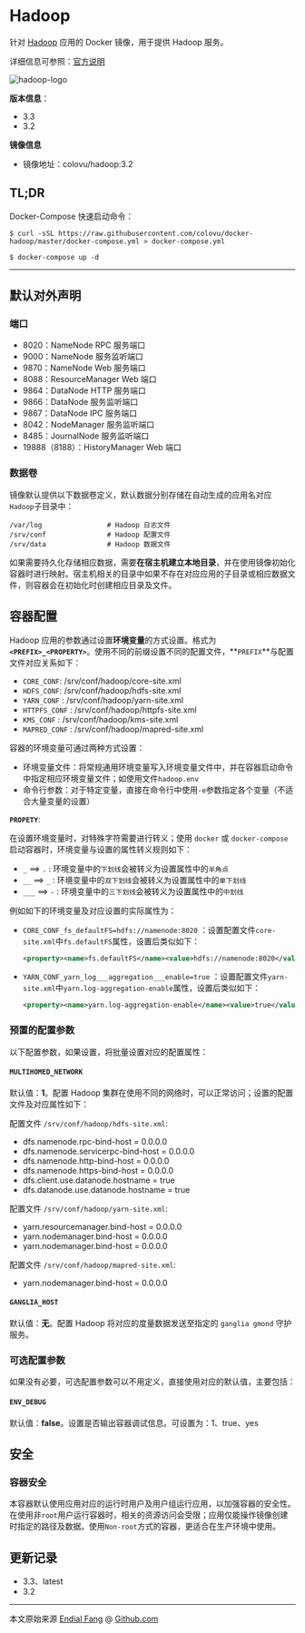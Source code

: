 # Hadoop

针对 [Hadoop](http://hadoop.apache.org) 应用的 Docker 镜像，用于提供 Hadoop 服务。

详细信息可参照：[官方说明](http://hadoop.apache.org/docs/r1.0.4/cn/)

![hadoop-logo](img/hadoop-logo.jpg)

**版本信息**：

- 3.3
- 3.2

**镜像信息**

* 镜像地址：colovu/hadoop:3.2



## TL;DR

Docker-Compose 快速启动命令：

```shell
$ curl -sSL https://raw.githubusercontent.com/colovu/docker-hadoop/master/docker-compose.yml > docker-compose.yml

$ docker-compose up -d
```



---



## 默认对外声明

### 端口

- 8020：NameNode RPC 服务端口
- 9000：NameNode 服务监听端口
- 9870：NameNode Web 服务端口
- 8088：ResourceManager Web 端口
- 9864：DataNode HTTP 服务端口
- 9866：DataNode 服务监听端口
- 9867：DataNode IPC 服务端口
- 8042：NodeManager 服务监听端口
- 8485：JournalNode 服务监听端口
- 19888（8188）：HistoryManager Web 端口

### 数据卷

镜像默认提供以下数据卷定义，默认数据分别存储在自动生成的应用名对应`Hadoop`子目录中：

```shell
/var/log                # Hadoop 日志文件
/srv/conf               # Hadoop 配置文件
/srv/data               # Hadoop 数据文件
```

如果需要持久化存储相应数据，需要**在宿主机建立本地目录**，并在使用镜像初始化容器时进行映射。宿主机相关的目录中如果不存在对应应用的子目录或相应数据文件，则容器会在初始化时创建相应目录及文件。



## 容器配置

Hadoop 应用的参数通过设置**环境变量**的方式设置。格式为 **`<PREFIX>_<PROPERTY>`**。使用不同的前缀设置不同的配置文件，**`PREFIX`**与配置文件对应关系如下：

- `CORE_CONF`: /srv/conf/hadoop/core-site.xml
- `HDFS_CONF`: /srv/conf/hadoop/hdfs-site.xml
- `YARN_CONF` : /srv/conf/hadoop/yarn-site.xml
- `HTTPFS_CONF` : /srv/conf/hadoop/httpfs-site.xml
- `KMS_CONF` : /srv/conf/hadoop/kms-site.xml
- `MAPRED_CONF` : /srv/conf/hadoop/mapred-site.xml

容器的环境变量可通过两种方式设置：

- 环境变量文件：将常规通用环境变量写入环境变量文件中，并在容器启动命令中指定相应环境变量文件；如使用文件`hadoop.env`
- 命令行参数：对于特定变量，直接在命令行中使用`-e`参数指定各个变量（不适合大量变量的设置）



**`PROPETY`**:

在设置环境变量时，对特殊字符需要进行转义；使用 `docker` 或 `docker-compose` 启动容器时，环境变量与设置的属性转义规则如下：

- `_` ==> `.` : 环境变量中的`下划线`会被转义为设置属性中的`半角点`
- `__` ==> `_` : 环境变量中的`双下划线`会被转义为设置属性中的`单下划线`
- `___` ==> `-` : 环境变量中的`三下划线`会被转义为设置属性中的`中划线`

例如如下的环境变量及对应设置的实际属性为：

- `CORE_CONF_fs_defaultFS=hdfs://namenode:8020` ：设置配置文件`core-site.xml`中`fs.defaultFS`属性，设置后类似如下：

  ```xml
  <property><name>fs.defaultFS</name><value>hdfs://namenode:8020</value></property>
  ```

- `YARN_CONF_yarn_log___aggregation___enable=true` ：设置配置文件`yarn-site.xml`中`yarn.log-aggregation-enable`属性，设置后类似如下：

  ```xml
  <property><name>yarn.log-aggregation-enable</name><value>true</value></property>
  ```

  

### 预置的配置参数

以下配置参数，如果设置，将批量设置对应的配置属性：

#### `MULTIHOMED_NETWORK`

默认值：**1**。配置 Hadoop 集群在使用不同的网络时，可以正常访问；设置的配置文件及对应属性如下：

配置文件 `/srv/conf/hadoop/hdfs-site.xml`:

  * dfs.namenode.rpc-bind-host = 0.0.0.0
  * dfs.namenode.servicerpc-bind-host = 0.0.0.0
  * dfs.namenode.http-bind-host = 0.0.0.0
  * dfs.namenode.https-bind-host = 0.0.0.0
  * dfs.client.use.datanode.hostname = true
  * dfs.datanode.use.datanode.hostname = true

  配置文件 `/srv/conf/hadoop/yarn-site.xml`:

  * yarn.resourcemanager.bind-host = 0.0.0.0
  * yarn.nodemanager.bind-host = 0.0.0.0
  * yarn.nodemanager.bind-host = 0.0.0.0

  配置文件 `/srv/conf/hadoop/mapred-site.xml`:

  * yarn.nodemanager.bind-host = 0.0.0.0



#### `GANGLIA_HOST`

默认值：**无**。配置 Hadoop 将对应的度量数据发送至指定的 `ganglia gmond` 守护服务。



### 可选配置参数

如果没有必要，可选配置参数可以不用定义，直接使用对应的默认值，主要包括：

#### `ENV_DEBUG`

默认值：**false**。设置是否输出容器调试信息。可设置为：1、true、yes



## 安全

### 容器安全

本容器默认使用应用对应的运行时用户及用户组运行应用，以加强容器的安全性。在使用非`root`用户运行容器时，相关的资源访问会受限；应用仅能操作镜像创建时指定的路径及数据。使用`Non-root`方式的容器，更适合在生产环境中使用。



## 更新记录

- 3.3、latest
- 3.2



----

本文原始来源 [Endial Fang](https://github.com/colovu) @ [Github.com](https://github.com)
